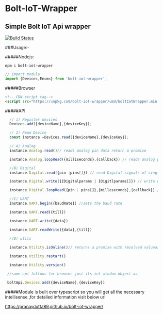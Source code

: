 # Bolt-IoT-Wrapper
## Simple Bolt IoT Api wrapper

[![Build Status](https://travis-ci.org/pranaydutta89/bolt-iot-wrapper.svg?branch=master)](https://travis-ci.org/pranaydutta89/bolt-iot-wrapper)

###Usage:-

#####Nodejs:

 ```
 npm i bolt-iot-wrapper
 ```

 ```javascript
 // import module
 import {Devices,Enums} from 'bolt-iot-wrapper';

 ```

#####Browser

```html
<!-- CDN script tag-->
<script src="https://unpkg.com/bolt-iot-wrapper/umd/boltIotWrapper.min.js"></script>
```

#####API

```javascript
  // 1) Register devices
  Devices.add({deviceName},{deviceKey});

  // 2) Read Device
  const instance =Devices.read({deviceName},{deviceKey});

  // A) Analog
  instance.Analog.read()// reads analog pin data return a promise

  instance.Analog.loopRead({milliseconds},{callback}) // reads analog pin continously in paritcular interval

  //B) Digital
  instance.Digital.read({pin |pins[]}) // read Digital signals of single of multiple pins returns a promise

  instance.Digital.write({IDigitalparams | IDigitlparams[]}) // write digital singals 

  instance.Digital.loopRead({pin | pins[]},{milleseconds},{callback}) // read digital singals in particular interval

  //C) UART
  instance.UART.begin({baudRate}) //sets the baud rate

  instance.UART.read({till})

  instance.UART.write({data})

  instance.UART.readWrite({data},{till})
  
  //D) utils

  instance.Utility.isOnline()// returns a promise with resolved valueas true/false

  instance.Utility.restart()

  instance.Utility.version()

```

```javascript
 //same api follows for browser just its int window object as 

 boltApi.Devices.add({deviceName},{deviceKey})
```
#####Module is built over typescript so you will get all the necessary intellisense ,for detailed information visit below url


https://pranaydutta89.github.io/bolt-iot-wrapper/
